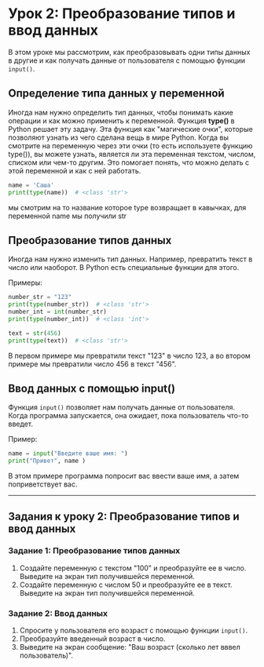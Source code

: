 # Урок 2: Преобразование типов и ввод данных

В этом уроке мы рассмотрим, как преобразовывать одни типы данных в другие и как получать данные от пользователя с помощью функции `input()`.
## Определение типа данных у переменной
Иногда нам нужно определить тип данных, чтобы понимать какие операции и как можно применить к переменной.
Функция **type()**  в Python решает эту задачу. 
Эта функция как "магические очки", которые позволяют узнать из чего сделана вещь в мире Python. 
Когда вы смотрите на переменную через эти очки (то есть используете функцию type()), вы можете узнать, является ли эта переменная текстом,
числом, списком или чем-то другим. Это помогает понять, что можно делать с этой переменной и как с ней работать.
```python
name = 'Саша'
print(type(name))  # <class 'str'>
```
мы смотрим на то название которое type возвращает в кавычках, для переменной name мы получили str

## Преобразование типов данных

Иногда нам нужно изменить тип данных. Например, превратить текст в число или наоборот. В Python есть специальные функции для этого.

Примеры:
```python
number_str = "123"
print(type(number_str))  # <class 'str'>
number_int = int(number_str)
print(type(number_int))  # <class 'int'>

text = str(456)
print(type(text))  # <class 'str'>
```

В первом примере мы превратили текст "123" в число 123, а во втором примере мы превратили число 456 в текст "456".

## Ввод данных с помощью input()

Функция `input()` позволяет нам получать данные от пользователя. Когда программа запускается, она ожидает, пока пользователь что-то введет.

Пример:
```python
name = input("Введите ваше имя: ")
print("Привет", name )
```

В этом примере программа попросит вас ввести ваше имя, а затем поприветствует вас.

---

## Задания к уроку 2: Преобразование типов и ввод данных

### Задание 1: Преобразование типов данных

1. Создайте переменную с текстом "100" и преобразуйте ее в число. Выведите на экран тип получившейся переменной.
2. Создайте переменную с числом 50 и преобразуйте ее в текст. Выведите на экран тип получившейся переменной.

### Задание 2: Ввод данных

1. Спросите у пользователя его возраст с помощью функции `input()`.
2. Преобразуйте введенный возраст в число.
3. Выведите на экран сообщение: "Ваш возраст (сколько лет вввел пользователь)".
